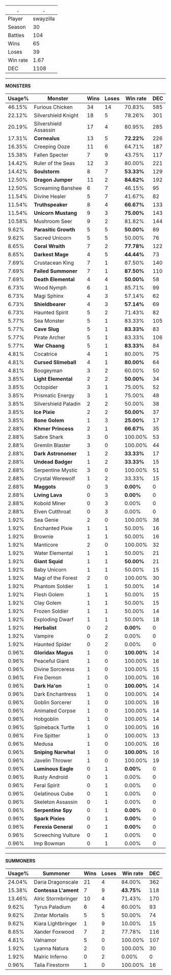 .|.
|-|-
Player|swayzilla
Season|30
Battles|104
Wins|65
Loses|39
Win rate|1.67
DEC|1108

---
**MONSTERS**

Usage%|Monster|Wins|Loses|Win rate|DEC|
-|-|-|-|-|-|
46.15%|Furious Chicken|34|14|70.83%|585|
22.12%|Silvershield Knight|18|5|78.26%|301|
20.19%|Silvershield Assassin|17|4|80.95%|285|
17.31%|**Cornealus**|13|5|**72.22%**|226|
16.35%|Creeping Ooze|11|6|64.71%|187|
15.38%|Fallen Specter|7|9|43.75%|117|
14.42%|Ruler of the Seas|12|3|80.00%|221|
14.42%|**Soulstorm**|8|7|**53.33%**|129|
12.50%|**Dragon Jumper**|11|2|**84.62%**|192|
12.50%|Screaming Banshee|6|7|46.15%|95|
11.54%|Divine Healer|5|7|41.67%|82|
11.54%|**Truthspeaker**|8|4|**66.67%**|133|
11.54%|**Unicorn Mustang**|9|3|**75.00%**|143|
10.58%|Mushroom Seer|9|2|81.82%|144|
9.62%|**Parasitic Growth**|5|5|**50.00%**|89|
9.62%|Sacred Unicorn|5|5|50.00%|76|
8.65%|**Coral Wraith**|7|2|**77.78%**|122|
8.65%|**Darkest Mage**|4|5|**44.44%**|73|
7.69%|Crustacean King|7|1|87.50%|140|
7.69%|**Failed Summoner**|7|1|**87.50%**|110|
7.69%|**Death Elemental**|4|4|**50.00%**|58|
6.73%|Wood Nymph|6|1|85.71%|99|
6.73%|Magi Sphinx|4|3|57.14%|62|
6.73%|**Shieldbearer**|4|3|**57.14%**|69|
6.73%|Haunted Spirit|5|2|71.43%|82|
5.77%|Sea Monster|5|1|83.33%|105|
5.77%|**Cave Slug**|5|1|**83.33%**|83|
5.77%|Pirate Archer|5|1|83.33%|106|
5.77%|**War Chaang**|5|1|**83.33%**|84|
4.81%|Cocatrice|4|1|80.00%|75|
4.81%|**Cursed Slimeball**|4|1|**80.00%**|64|
4.81%|Boogeyman|3|2|60.00%|50|
3.85%|**Light Elemental**|2|2|**50.00%**|34|
3.85%|Octopider|3|1|75.00%|52|
3.85%|Prismatic Energy|3|1|75.00%|48|
3.85%|Silvershield Paladin|2|2|50.00%|38|
3.85%|**Ice Pixie**|2|2|**50.00%**|37|
3.85%|**Bone Golem**|1|3|**25.00%**|17|
2.88%|**Khmer Princess**|2|1|**66.67%**|35|
2.88%|Sabre Shark|3|0|100.00%|53|
2.88%|Gremlin Blaster|3|0|100.00%|44|
2.88%|**Dark Astronomer**|1|2|**33.33%**|17|
2.88%|**Undead Badger**|1|2|**33.33%**|15|
2.88%|Serpentine Mystic|3|0|100.00%|51|
2.88%|Crystal Werewolf|1|2|33.33%|15|
2.88%|**Maggots**|0|3|**0.00%**|0|
2.88%|**Living Lava**|0|3|**0.00%**|0|
2.88%|Kobold Miner|0|3|0.00%|0|
2.88%|Elven Cutthroat|0|3|0.00%|0|
1.92%|Sea Genie|2|0|100.00%|38|
1.92%|Enchanted Pixie|1|1|50.00%|16|
1.92%|Brownie|1|1|50.00%|16|
1.92%|Manticore|2|0|100.00%|32|
1.92%|Water Elemental|1|1|50.00%|21|
1.92%|**Giant Squid**|1|1|**50.00%**|21|
1.92%|Baby Unicorn|1|1|50.00%|15|
1.92%|Magi of the Forest|2|0|100.00%|30|
1.92%|Phantom Soldier|1|1|50.00%|14|
1.92%|Flesh Golem|1|1|50.00%|15|
1.92%|Clay Golem|1|1|50.00%|15|
1.92%|Frozen Soldier|1|1|50.00%|14|
1.92%|Exploding Dwarf|1|1|50.00%|18|
1.92%|**Herbalist**|0|2|**0.00%**|0|
1.92%|Vampire|0|2|0.00%|0|
1.92%|Haunted Spider|0|2|0.00%|0|
0.96%|**Gloridax Magus**|1|0|**100.00%**|14|
0.96%|Peaceful Giant|1|0|100.00%|16|
0.96%|Divine Sorceress|1|0|100.00%|15|
0.96%|Fire Demon|1|0|100.00%|16|
0.96%|**Dark Ha'on**|1|0|**100.00%**|14|
0.96%|Dark Enchantress|1|0|100.00%|14|
0.96%|Goblin Sorcerer|1|0|100.00%|16|
0.96%|Animated Corpse|1|0|100.00%|14|
0.96%|Hobgoblin|1|0|100.00%|14|
0.96%|Spineback Turtle|1|0|100.00%|16|
0.96%|Fire Spitter|1|0|100.00%|13|
0.96%|Medusa|1|0|100.00%|16|
0.96%|**Sniping Narwhal**|1|0|**100.00%**|16|
0.96%|Javelin Thrower|1|0|100.00%|19|
0.96%|**Luminous Eagle**|0|1|**0.00%**|0|
0.96%|Rusty Android|0|1|0.00%|0|
0.96%|Feral Spirit|0|1|0.00%|0|
0.96%|Gelatinous Cube|0|1|0.00%|0|
0.96%|Skeleton Assassin|0|1|0.00%|0|
0.96%|**Serpentine Spy**|0|1|**0.00%**|0|
0.96%|**Spark Pixies**|0|1|**0.00%**|0|
0.96%|**Ferexia General**|0|1|**0.00%**|0|
0.96%|Screeching Vulture|0|1|0.00%|0|
0.96%|Imp Bowman|0|1|0.00%|0|

---
**SUMMONERS**

Usage%|Summoner|Wins|Loses|Win rate|DEC|
-|-|-|-|-|-|
24.04%|Daria Dragonscale|21|4|84.00%|362|
15.38%|**Contessa L'ament**|7|9|**43.75%**|118|
13.46%|Alric Stormbringer|10|4|71.43%|170|
9.62%|Tyrus Paladium|6|4|60.00%|93|
9.62%|Zintar Mortalis|5|5|50.00%|74|
9.62%|Kiara Lightbringer|1|9|10.00%|15|
8.65%|Xander Foxwood|7|2|77.78%|116|
4.81%|Valnamor|5|0|100.00%|107|
1.92%|Lyanna Natura|2|0|100.00%|30|
1.92%|Malric Inferno|0|2|0.00%|0|
0.96%|Talia Firestorm|1|0|100.00%|16|
